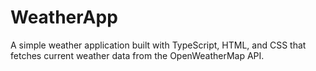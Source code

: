 # WeatherApp
A simple weather application built with TypeScript, HTML, and CSS that fetches current weather data from the OpenWeatherMap API.
